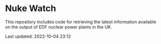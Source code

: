 # Nuke Watch

This repository includes code for retrieving the latest information available on the output of EDF nuclear power plants in the UK.

Last updated: 2022-10-04 23:12
